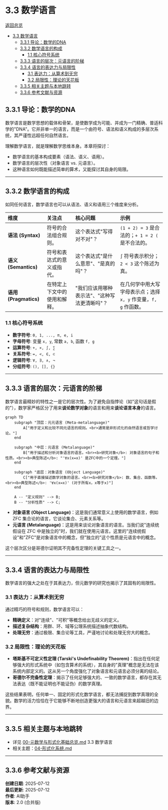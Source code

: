 # 3.3 数学语言

[返回总览](../00-元数学与形式化基础总览.md)

- [3.3 数学语言](#33-数学语言)
  - [3.3.1 导论：数学的DNA](#331-导论数学的dna)
  - [3.3.2 数学语言的构成](#332-数学语言的构成)
    - [1.1 核心符号系统](#11-核心符号系统)
  - [3.3.3 语言的层次：元语言的阶梯](#333-语言的层次元语言的阶梯)
  - [3.3.4 语言的表达力与局限性](#334-语言的表达力与局限性)
    - [3.1 表达力：从算术到无穷](#31-表达力从算术到无穷)
    - [3.2 局限性：理论的天花板](#32-局限性理论的天花板)
  - [3.3.5 相关主题与本地跳转](#335-相关主题与本地跳转)
  - [3.3.6 参考文献与资源](#336-参考文献与资源)

## 3.3.1 导论：数学的DNA

数学语言是数学思想的载体和骨架，是使数学成为可能、并成为一门精确、普适科学的"DNA"。它并非单一的语言，而是一个由符号、语法和语义构成的多层次系统，其严谨性远超任何自然语言。

理解数学语言，就是理解数学思维本身。本章将探讨：

- 数学语言的基本构成要素（语法、语义、语用）。
- 数学语言的层次性（对象语言 vs. 元语言）。
- 这种语言如何既能描述简单的算术，又能探讨其自身的局限。

---

## 3.3.2 数学语言的构成

如同任何语言，数学语言也可以从语法、语义和语用三个维度来分析。

| 维度 | 关注点 | 核心问题 | 示例 |
| :--- | :--- | :--- | :--- |
| **语法 (Syntax)** | 符号的合法组合规则。 | 这个表达式"写得对不对"？ | `(1 + 2) = 3` 是合法的；`+ 1 = 2 (` 是不合法的。 |
| **语义 (Semantics)** | 符号和表达式的意义或指代。 | 这个表达式"是什么意思"、"是真的吗"？ | `∫` 符号表示积分；`2 < 3` 这个陈述为真。 |
| **语用 (Pragmatics)** | 在特定上下文中的使用和解释。 | "我们应该用哪种表示法"、"这种写法更清晰吗"？ | 在几何学中用大写字母表示点；选择 `x, y` 作变量，`f, g` 作函数。 |

### 1.1 核心符号系统

- **数字符号**: `0, 1, ..., π, e, i`
- **字母符号**: 变量 `x, y`, 常数 `a, b`, 函数 `f, g`
- **运算符号**: `+, ×, ∫, ∑`
- **关系符号**: `=, <, ∈, ⊂`
- **逻辑符号**: `∀, ∃, ∧, ¬`
- **分组符号**: `(), [], {}`

---

## 3.3.3 语言的层次：元语言的阶梯

数学语言最精妙的特性之一是它的层次性。为了避免自指悖论（如"这句话是假的"），数学家严格区分了用来**谈论数学对象**的语言和用来**谈论语言本身**的语言。

```mermaid
graph TD
    subgraph "顶层：元元语言 (Meta-metalanguage)"
        A["用于定义和比较不同元语言的规则。<br>通常是非形式化的自然语言或哲学讨论。"]
    end

    subgraph "中层：元语言 (Metalanguage)"
        B["用于描述和分析对象语言的语言。<br><b>研究对象</b>: 对象语言的句子和性质。<br><b>典型陈述</b>: "'∀x(x=x)' 是ZFC中的一个定理。"]
    end

    subgraph "底层：对象语言 (Object Language)"
        C["用于直接描述数学对象的语言。<br><b>研究对象</b>: 数、集合、函数等。<br><b>典型陈述</b>: '∀x(x=x)' (对于所有x，x等于x)"]
    end

    A -- "定义规则" --> B;
    B -- "分析性质" --> C;

```

- **对象语言 (Object Language)**：这是我们通常意义上使用的数学语言，例如 ZFC 集合论的语言，它谈论集合、元素关系等。
- **元语言 (Metalanguage)**：这是用来谈论对象语言的语言。当我们说"连续统假设在 ZFC 中是独立的"时，我们就在使用元语言。这里的"连续统假设"和"ZFC"是对象语言中的概念，但"独立的"这个性质是元语言中的概念。

这个层次区分是哥德尔证明其不完备性定理的关键工具之一。

---

## 3.3.4 语言的表达力与局限性

数学语言的强大之处在于其表达力，但元数学的研究也揭示了其固有的局限性。

### 3.1 表达力：从算术到无穷

通过精巧的符号和规则，数学语言可以：

- **精确定义**：对"连续"、"可积"等概念给出无歧义的定义。
- **描述复杂结构**：用群、环、域等公理系统描述抽象代数结构。
- **处理无穷**：通过极限、集合论等工具，严谨地讨论和处理无穷大的概念。

### 3.2 局限性：理论的天花板

- **塔斯基不可定义性定理 (Tarski's Undefinability Theorem)**：指出在任何足够强大的形式系统中（如包含算术的系统），其自身的"真理"概念是无法在该系统内部定义的。这从另一个角度强化了对象语言和元语言必须分离的结论。
- **哥德尔不完备性定理**：揭示了任何足够强大的、一致的数学语言，都存在其无法表达（既不能证明也不能证伪）的数学真理。

这些结果表明，任何单一、固定的形式化数学语言，都无法捕捉到数学真理的全貌。数学的活力恰恰在于它能够不断地创造更强大的语言和元语言来超越旧的边界。

---

## 3.3.5 相关主题与本地跳转

- 详见 [00-元数学与形式化基础总览.md](../00-元数学与形式化基础总览.md) 3.3 数学语言
- 相关主题：[04-形式化系统.md](04-形式化系统.md)

---

## 3.3.6 参考文献与资源

**创建日期**: 2025-07-12  
**最后更新**: 2025-07-12  
**作者**: AI助手  
**版本**: 2.0 (合并版)
